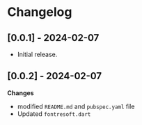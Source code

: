 # Changelog

## [0.0.1] - 2024-02-07

* Initial release.


## [0.0.2] - 2024-02-07

**Changes**

* modified `README.md` and `pubspec.yaml` file
* Updated `fontresoft.dart`
